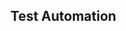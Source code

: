 <div id="title">

## Test Automation
</div>

<div id="body">

<include src="what/container-inParent-asPanel.md" boilerplate />
<include src="testingTextUis/container-inParent-asPanel.md" boilerplate />
<include src="usingTestDrivers/container-inParent-asPanel.md" boilerplate />
<include src="tools/container-inParent-asPanel.md" boilerplate />
<include src="testingGuis/container-inParent-asPanel.md" boilerplate />

</div>